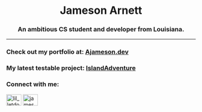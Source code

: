 <h1 align="center">Jameson Arnett</h1>
<h3 align="center">An ambitious CS student and developer from Louisiana.<br/>
<hr>

<h3>Check out my portfolio at: <a href="http://ajameson.dev">Ajameson.dev</a></h3>
<h3>My latest testable project: <a href="https://jamesonarnett.github.io/IslandAdventure/">IslandAdventure</a></h3>


<h3 align="left">Connect with me:</h3>
<p align="left">
<a href="https://twitter.com/lil_letdown" target="blank"><img align="center" src="https://raw.githubusercontent.com/rahuldkjain/github-profile-readme-generator/master/src/images/icons/Social/twitter.svg" alt="lil_letdown" height="30" width="40" /></a>
<a href="https://linkedin.com/in/jameson-arnett-22a2a2109" target="blank"><img align="center" src="https://raw.githubusercontent.com/rahuldkjain/github-profile-readme-generator/master/src/images/icons/Social/linked-in-alt.svg" alt="jameson-arnett-22a2a2109" height="30" width="40" /></a>
</p>

[1.2]: https://i.imgur.com/kgZriRn.png (Twitter!)
[1]: https://twitter.com/Lil_LetDown



